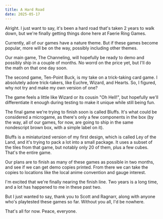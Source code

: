 ```yaml
---
title: A Hard Road
date: 2025-05-17
---
```


Alright. I just want to say, it's been a hard road that's taken 2 years to walk down, but we're finally getting things done here at Faerie Ring Games.  

Currently, all of our games have a nature theme. But if these games become popular, more will be on the way, possibly including other themes.

Our main game, The Channeling, will hopefully be ready to demo and possibly ship in a couple of months. No worrd on the price yet, but I'll do the math on that one day soon. 

The second game, Ten-Point Buck, is my take on a trick-taking card game. I absolutely adore trick-takers, like Euchre, Wizard, and Hearts. So, I figured, why not try and make my own version of one?

The game feels a little like Wizard or its cousin "Oh Hell!", but hopefully we'll differentiate it enough during testing to make it unique while still being fun. 

The final game we're trying to finish soon is called Bluffs. It's what could be considered a microgame, as there's only a few components in the box (by the way, all of our games, for now, are going to ship in the same nondescript brown box, with a simple label on it).

Bluffs is a miniaturized version of my first design, which is called Ley of the Land, and it's trying to pack a lot into a small package. It uses a subset of the tiles from that game, but notably only 20 of them, plus a few cubes. That's the entire game. 

Our plans are to finish as many of these games as possible in two months, and see if we can get demo copies printed. From there we can take the copies to locations like the local anime convention and gauge interest. 

I'm excited that we're finally nearing the finish line. Two years is a long time, and a lot has happened to me in these past two. 

But I just wanted to say, thank you to Scott and Ragnarr, along with anyone who's playtested these games so far. Without you all, I'd be nowhere. 

That's all for now. Peace, everyone.     
